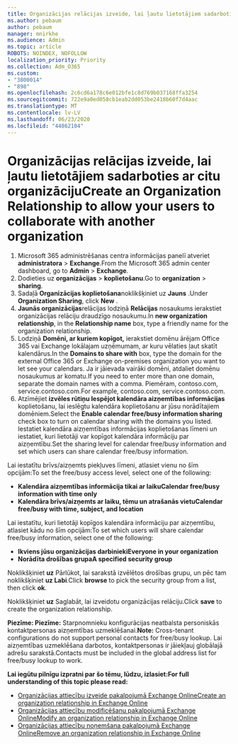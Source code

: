 ```yaml
---
title: Organizācijas relācijas izveide, lai ļautu lietotājiem sadarboties ar citu organizāciju
ms.author: pebaum
author: pebaum
manager: mnirkhe
ms.audience: Admin
ms.topic: article
ROBOTS: NOINDEX, NOFOLLOW
localization_priority: Priority
ms.collection: Adm_O365
ms.custom:
- "3800014"
- "898"
ms.openlocfilehash: 2c6cd6a178c6e012bfe1c8d769b037168ffa3254
ms.sourcegitcommit: 722e9a0ed058cb1eab2dd053be2418b60f7d4aac
ms.translationtype: MT
ms.contentlocale: lv-LV
ms.lasthandoff: 06/23/2020
ms.locfileid: "44862104"
---
```

# <a name="create-an-organization-relationship-to-allow-your-users-to-collaborate-with-another-organization"></a><span data-ttu-id="706c8-102">Organizācijas relācijas izveide, lai ļautu lietotājiem sadarboties ar citu organizāciju</span><span class="sxs-lookup"><span data-stu-id="706c8-102">Create an Organization Relationship to allow your users to collaborate with another organization</span></span>

1. <span data-ttu-id="706c8-103">Microsoft 365 administrēšanas centra informācijas panelī atveriet **administratora**  >  **Exchange**.</span><span class="sxs-lookup"><span data-stu-id="706c8-103">From the Microsoft 365 admin center dashboard, go to **Admin** > **Exchange**.</span></span>
2. <span data-ttu-id="706c8-104">Dodieties uz **organizācijas**  >  **koplietošanu**.</span><span class="sxs-lookup"><span data-stu-id="706c8-104">Go to **organization** > **sharing**.</span></span>
3. <span data-ttu-id="706c8-105">Sadaļā **Organizācijas koplietošana**noklikšķiniet uz **Jauns** .</span><span class="sxs-lookup"><span data-stu-id="706c8-105">Under **Organization Sharing**, click **New** .</span></span>
4. <span data-ttu-id="706c8-106">**Jaunās organizācijas**relācijas lodziņā **Relācijas** nosaukums ierakstiet organizācijas relāciju draudzīgo nosaukumu.</span><span class="sxs-lookup"><span data-stu-id="706c8-106">In **new organization relationship**, in the **Relationship name** box, type a friendly name for the organization relationship.</span></span>
5. <span data-ttu-id="706c8-107">Lodziņā **Domēni, ar kuriem kopīgot,** ierakstiet domēnu ārējam Office 365 vai Exchange lokālajam uzņēmumam, ar kuru vēlaties ļaut skatīt kalendārus.</span><span class="sxs-lookup"><span data-stu-id="706c8-107">In the **Domains to share with** box, type the domain for the external Office 365 or Exchange on-premises organization you want to let see your calendars.</span></span> <span data-ttu-id="706c8-108">Ja ir jāievada vairāki domēni, atdaliet domēnu nosaukumus ar komatu.</span><span class="sxs-lookup"><span data-stu-id="706c8-108">If you need to enter more than one domain, separate the domain names with a comma.</span></span> <span data-ttu-id="706c8-109">Piemēram, contoso.com, service.contoso.com.</span><span class="sxs-lookup"><span data-stu-id="706c8-109">For example, contoso.com, service.contoso.com.</span></span>
6. <span data-ttu-id="706c8-110">Atzīmējiet **izvēles rūtiņu Iespējot kalendāra aizņemtības informācijas** koplietošanu, lai ieslēgtu kalendāra koplietošanu ar jūsu norādītajiem domēniem.</span><span class="sxs-lookup"><span data-stu-id="706c8-110">Select the **Enable calendar free/busy information sharing** check box to turn on calendar sharing with the domains you listed.</span></span> <span data-ttu-id="706c8-111">Iestatiet kalendāra aizņemtības informācijas koplietošanas līmeni un iestatiet, kuri lietotāji var kopīgot kalendāra informāciju par aizņemtību.</span><span class="sxs-lookup"><span data-stu-id="706c8-111">Set the sharing level for calendar free/busy information and set which users can share calendar free/busy information.</span></span>  

<span data-ttu-id="706c8-112">Lai iestatītu brīvs/aizņemts piekļuves līmeni, atlasiet vienu no šīm opcijām:</span><span class="sxs-lookup"><span data-stu-id="706c8-112">To set the free/busy access level, select one of the following:</span></span>

- <span data-ttu-id="706c8-113">**Kalendāra aizņemtības informācija tikai ar laiku**</span><span class="sxs-lookup"><span data-stu-id="706c8-113">**Calendar free/busy information with time only**</span></span>
- <span data-ttu-id="706c8-114">**Kalendāra brīvs/aizņemts ar laiku, tēmu un atrašanās vietu**</span><span class="sxs-lookup"><span data-stu-id="706c8-114">**Calendar free/busy with time, subject, and location**</span></span>  

 <span data-ttu-id="706c8-115">Lai iestatītu, kuri lietotāji kopīgos kalendāra informāciju par aizņemtību, atlasiet kādu no šīm opcijām:</span><span class="sxs-lookup"><span data-stu-id="706c8-115">To set which users will share calendar free/busy information, select one of the following:</span></span>

- <span data-ttu-id="706c8-116">**Ikviens jūsu organizācijas darbinieki**</span><span class="sxs-lookup"><span data-stu-id="706c8-116">**Everyone in your organization**</span></span>
- <span data-ttu-id="706c8-117">**Norādīta drošības grupa**</span><span class="sxs-lookup"><span data-stu-id="706c8-117">**A specified security group**</span></span>  

<span data-ttu-id="706c8-118">Noklikšķiniet **uz** Pārlūkot, lai sarakstā izvēlētos drošības grupu, un pēc tam noklikšķiniet **uz Labi**.</span><span class="sxs-lookup"><span data-stu-id="706c8-118">Click **browse** to pick the security group from a list, then click **ok**.</span></span>

<span data-ttu-id="706c8-119">Noklikšķiniet **uz** Saglabāt, lai izveidotu organizācijas relāciju.</span><span class="sxs-lookup"><span data-stu-id="706c8-119">Click **save** to create the organization relationship.</span></span>  

<span data-ttu-id="706c8-120">**Piezīme: Piezīme:** Starpnomnieku konfigurācijas neatbalsta personiskās kontaktpersonas aizņemtības uzmeklēšanai.</span><span class="sxs-lookup"><span data-stu-id="706c8-120">**Note:** Cross-tenant configurations do not support personal contacts for free/busy lookup.</span></span> <span data-ttu-id="706c8-121">Lai aizņemtības uzmeklēšana darbotos, kontaktpersonas ir jāiekļauj globālajā adrešu sarakstā.</span><span class="sxs-lookup"><span data-stu-id="706c8-121">Contacts must be included in the global address list for free/busy lookup to work.</span></span>

<span data-ttu-id="706c8-122">**Lai iegūtu pilnīgu izpratni par šo tēmu, lūdzu, izlasiet:**</span><span class="sxs-lookup"><span data-stu-id="706c8-122">**For full understanding of this topic please read:**</span></span>

- [<span data-ttu-id="706c8-123">Organizācijas attiecību izveide pakalpojumā Exchange Online</span><span class="sxs-lookup"><span data-stu-id="706c8-123">Create an organization relationship in Exchange Online</span></span>](https://docs.microsoft.com/exchange/sharing/organization-relationships/create-an-organization-relationship)
- [<span data-ttu-id="706c8-124">Organizācijas attiecību modificēšanu pakalpojumā Exchange Online</span><span class="sxs-lookup"><span data-stu-id="706c8-124">Modify an organization relationship in Exchange Online</span></span>](https://docs.microsoft.com/exchange/sharing/organization-relationships/modify-an-organization-relationship)
- [<span data-ttu-id="706c8-125">Organizācijas attiecību noņemšana pakalpojumā Exchange Online</span><span class="sxs-lookup"><span data-stu-id="706c8-125">Remove an organization relationship in Exchange Online</span></span>](https://docs.microsoft.com/exchange/sharing/organization-relationships/remove-an-organization-relationship)
